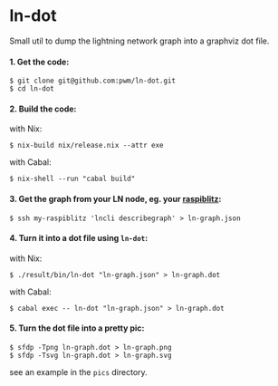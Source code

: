 # ln-dot

Small util to dump the lightning network graph into a graphviz dot file.

#### 1. Get the code:

    $ git clone git@github.com:pwm/ln-dot.git
    $ cd ln-dot

#### 2. Build the code:

with Nix:

    $ nix-build nix/release.nix --attr exe

with Cabal:

    $ nix-shell --run "cabal build"

#### 3. Get the graph from your LN node, eg. your [raspiblitz](https://github.com/rootzoll/raspiblitz):

    $ ssh my-raspiblitz 'lncli describegraph' > ln-graph.json

#### 4. Turn it into a dot file using `ln-dot`:

with Nix:

    $ ./result/bin/ln-dot "ln-graph.json" > ln-graph.dot

with Cabal:

    $ cabal exec -- ln-dot "ln-graph.json" > ln-graph.dot

#### 5. Turn the dot file into a pretty pic:

    $ sfdp -Tpng ln-graph.dot > ln-graph.png
    $ sfdp -Tsvg ln-graph.dot > ln-graph.svg

see an example in the `pics` directory.